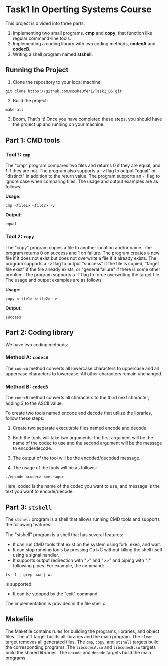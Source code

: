 # Task1 In Operting Systems Course
This project is divided into three parts:

1. Implementing two small programs, **cmp** and **copy**, that function like regular command-line tools.
2. Implementing a coding library with two coding methods, **codecA** and **codecB**.
3. Writing a shell program named **stshell**.

## Running the Project

1. Clone the repository to your local machine:
```shell
git clone https://github.com/MosheOfer1/Task1_OS.git
```
2. Build the project:
```shell
make all
```
3. Boom, That's it! Once you have completed these steps, you should have the project up and running on your machine.

## Part 1: CMD tools

### Tool 1: `cmp`

The "cmp" program compares two files and returns 0 if they are equal, and 1 if they are not. 
The program also supports a -v flag to output "equal" or "distinct" in addition to the return value. 
The program supports an -i flag to ignore case when comparing files. The usage and output examples are as follows:

**Usage:**

```shell
cmp <file1> <file2> -v
```

**Output:**

```shell
equal
```


### Tool 2: `copy`

The "copy" program copies a file to another location and/or name. 
The program returns 0 on success and 1 on failure. 
The program creates a new file if it does not exist but does not overwrite a file if it already exists. 
The program supports a -v flag to output "success" if the file is copied, "target file exist" if the file already exists, 
or "general failure" if there is some other problem. The program supports a -f flag to force overwriting the target file. 
The usage and output examples are as follows:

**Usage:**

```shell
copy <file1> <file2> -v
```

**Output:**

```shell
success
```


## Part 2: Coding library

We have two coding methods:

### Method A: `codecA`

The `codecA` method converts all lowercase characters to uppercase and all uppercase characters to lowercase. All other characters remain unchanged.

### Method B: `codecB`

The `codecB` method converts all characters to the third next character, adding 3 to the ASCII value.

To create two tools named encode and decode that utilize the libraries, follow these steps:

1. Create two separate executable files named encode and decode.

2. Both the tools will take two arguments: the first argument will be the name of the codec to use and the second argument will be the message to encode/decode.

3. The output of the tool will be the encoded/decoded message.

4. The usage of the tools will be as follows:
```shell
./encode <codec> <message>
```
Here, codec is the name of the codec you want to use, and message is the text you want to encode/decode.

## Part 3: `stshell`

The `stshell` program is a shell that allows running CMD tools and supports the following features:

The "stshell" program is a shell that has several features:

* It can run CMD tools that exist on the system using fork, exec, and wait.
* It can stop running tools by pressing Ctrl+C without killing the shell itself using a signal handler.
* It supports output redirection with ">" and ">>" and piping with "|" following pipes. For example, the command:
```shell
ls -l | grep aaa | wc
```
is supported.
* It can be stopped by the "exit" command.

The implementation is provided in the file shell.c.
## Makefile

The Makefile contains rules for building the programs, libraries, and object files. The `all` target builds all libraries and the main program. The `clean` target removes all generated files. The `cmp`, `copy`, and `stshell` targets build the corresponding programs. The `libcodecA.so` and `libcodecB.so` targets build the shared libraries. The `encode` and `decode` targets build the main programs.



